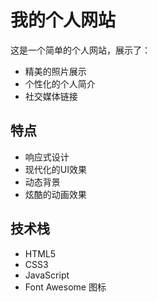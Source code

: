 # 我的个人网站

这是一个简单的个人网站，展示了：
- 精美的照片展示
- 个性化的个人简介
- 社交媒体链接

## 特点
- 响应式设计
- 现代化的UI效果
- 动态背景
- 炫酷的动画效果

## 技术栈
- HTML5
- CSS3
- JavaScript
- Font Awesome 图标 